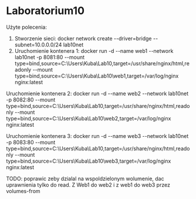 # Laboratorium10

Użyte polecenia:
1. Stworzenie sieci: docker network create --driver=bridge --subnet=10.0.0.0/24 lab10net
2. Uruchomienie kontenera 1: docker run -d --name web1 --network lab10net -p 8081:80 --mount type=bind,source=C:\Users\Kuba\Lab10,target=/usr/share/nginx/html,readonly --mount type=bind,source=C:\Users\Kuba\Lab10\web1,target=/var/log/nginx nginx:latest

  Uruchomienie kontenera 2: docker run -d --name web2 --network lab10net -p 8082:80 --mount type=bind,source=C:\Users\Kuba\Lab10,target=/usr/share/nginx/html,readonly --mount type=bind,source=C:\Users\Kuba\Lab10\web2,target=/var/log/nginx nginx:latest

  Uruchomienie kontenera 3: docker run -d --name web3 --network lab10net -p 8083:80 --mount type=bind,source=C:\Users\Kuba\Lab10,target=/usr/share/nginx/html,readonly --mount type=bind,source=C:\Users\Kuba\Lab10\web3,target=/var/log/nginx nginx:latest

TODO: poprawic zeby dzialal na wspoldzielonym wolumenie, dac uprawnienia tylko do read. Z Web1 do web2 i z web1 do web3 przez volumes-from
